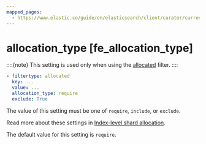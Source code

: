 ```yaml
---
mapped_pages:
  - https://www.elastic.co/guide/en/elasticsearch/client/curator/current/fe_allocation_type.html
---
```


# allocation_type [fe_allocation_type]

::::{note}
This setting is used only when using the [allocated](/reference/filtertype_allocated.md) filter.
::::


```yaml
- filtertype: allocated
  key: ...
  value: ...
  allocation_type: require
  exclude: True
```

The value of this setting must be one of `require`, `include`, or `exclude`.

Read more about these settings in [Index-level shard allocation](docs-content://deploy-manage/distributed-architecture/shard-allocation-relocation-recovery/index-level-shard-allocation.md).

The default value for this setting is `require`.

